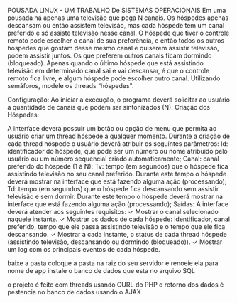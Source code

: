 POUSADA LINUX - UM TRABALHO De SISTEMAS OPERACIONAIS
Em uma pousada há apenas uma televisão que pega N canais. Os hóspedes apenas descansam ou então assistem televisão, mas cada hóspede tem um canal preferido e só assiste televisão nesse canal. O hóspede que tiver o controle remoto pode escolher o canal de sua preferência, e então todos os outros hóspedes que gostam desse mesmo canal e quiserem assistir televisão, podem assistir juntos. Os que preferem outros canais ficam dormindo (bloqueado). Apenas quando o último hóspede que está assistindo televisão em determinado canal sai e vai descansar, é que o controle remoto fica livre, e algum hóspede pode escolher outro canal. Utilizando semáforos, modele os threads “hóspedes".

Configuração:
Ao iniciar a execução, o programa deverá solicitar ao usuário a quantidade de canais que podem ser sintonizados (N). Criação dos Hóspedes:

A interface deverá possuir um botão ou opção de menu que permita ao usuário criar um thread hóspede a qualquer momento.
Durante a criação de cada thread hóspede o usuário deverá atribuir os seguintes parâmetros:
Id: identificador do hóspede, que pode ser um número ou nome atribuído pelo usuário ou um número sequencial criado automaticamente;
Canal: canal preferido do hóspede (1 à N);
Tv: tempo (em segundos) que o hóspede fica assistindo televisão no seu canal preferido. Durante este tempo o hóspede deverá mostrar na interface que está fazendo alguma ação (processando);
Td: tempo (em segundos) que o hóspede fica descansando sem assistir televisão e sem dormir. Durante este tempo o hóspede deverá mostrar na interface que está fazendo alguma ação (processando);
Saídas:
A interface deverá atender aos seguintes requisitos:
✓ Mostrar o canal selecionado naquele instante.
✓ Mostrar os dados de cada hóspede: identificador, canal preferido, tempo que ele passa assistindo televisão e o tempo que ele fica descansando.
✓ Mostrar a cada instante, o status de cada thread hóspede (assistindo televisão, descansando ou dormindo (bloqueado)).
✓ Mostrar um log com os principais eventos de cada hóspede.

baixe a pasta
coloque a pasta na raiz do seu servidor e renoeie ela para nome de app
instale o banco de dados que esta no arquivo SQL

o projeto é feito com threads usando CURL do PHP
o retorno dos dados é pestencia no banco de dados usando o AJAX

